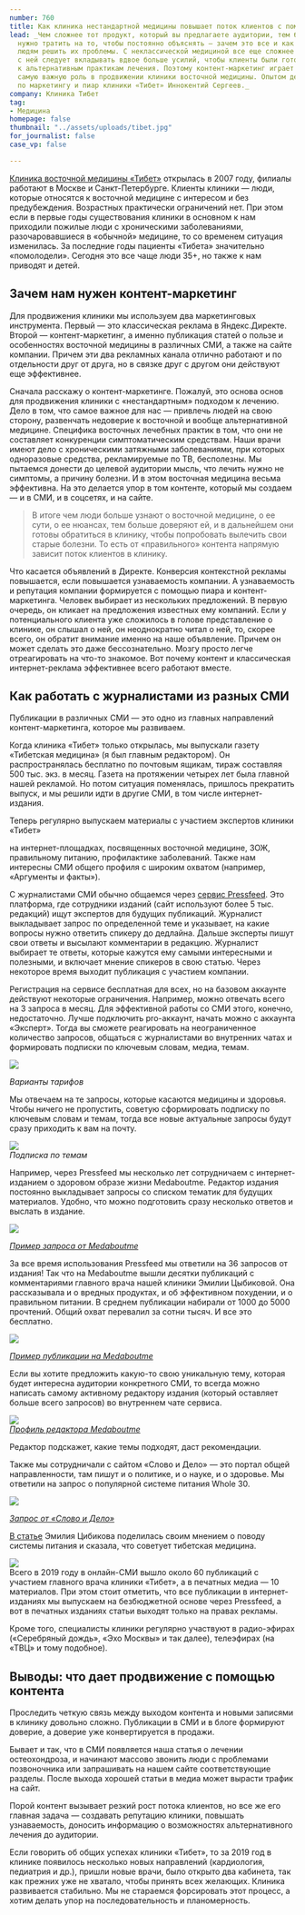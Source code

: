 ```yaml
---
number: 760
title: Как клиника нестандартной медицины повышает поток клиентов с помощью контент-маркетинга
lead: _Чем сложнее тот продукт, который вы предлагаете аудитории, тем больше времени
  нужно тратить на то, чтобы постоянно объяснять — зачем это все и как это поможет
  людям решить их проблемы. С неклассической медициной все еще сложнее — в случае
  с ней следует вкладывать вдвое больше усилий, чтобы клиенты были готовы обратиться
  к альтернативным практикам лечения. Поэтому контент-маркетинг играет практически
  самую важную роль в продвижении клиники восточной медицины. Опытом делится директор
  по маркетингу и пиар клиники «Тибет» Иннокентий Сергеев._
company: Клиника Тибет
tag:
- Медицина
homepage: false
thumbnail: "../assets/uploads/tibet.jpg"
for_journalist: false
case_vp: false

---
```

[Клиника восточной медицины «Тибет»](https://www.clinica-tibet.ru/) открылась в 2007 году, филиалы работают в Москве и Санкт-Петербурге. Клиенты клиники — люди, которые относятся к восточной медицине с интересом и без предубеждения. Возрастных практически ограничений нет. При этом если в первые годы существования клиники в основном к нам приходили пожилые люди с хроническими заболеваниями, разочаровавшиеся в «обычной» медицине, то со временем ситуация изменилась. За последние годы пациенты «Тибета» значительно «помолодели». Сегодня это все чаще люди 35+, но также к нам приводят и детей.

## Зачем нам нужен контент-маркетинг

Для продвижения клиники мы используем два маркетинговых инструмента. Первый — это классическая реклама в Яндекс.Директе. Второй — контент-маркетинг, а именно публикация статей о пользе и особенностях восточной медицины в различных СМИ, а также на сайте компании. Причем эти два рекламных канала отлично работают и по отдельности друг от друга, но в связке друг с другом они действуют еще эффективнее.

Сначала расскажу о контент-маркетинге. Пожалуй, это основа основ для продвижения клиники с «нестандартным» подходом к лечению. Дело в том, что самое важное для нас — привлечь людей на свою сторону, развенчать недоверие к восточной и вообще альтернативной медицине. Специфика восточных лечебных практик в том, что они не составляет конкуренции симптоматическим средствам. Наши врачи имеют дело с хроническими затяжными заболеваниями, при которых одноразовые средства, рекламируемые по ТВ, бесполезны. Мы пытаемся донести до целевой аудитории мысль, что лечить нужно не симптомы, а причину болезни. И в этом восточная медицина весьма эффективна. На это делается упор в том контенте, который мы создаем — и в СМИ, и в соцсетях, и на сайте.

> В итоге чем люди больше узнают о восточной медицине, о ее сути, о ее нюансах, тем больше доверяют ей, и в дальнейшем они готовы обратиться в клинику, чтобы попробовать вылечить свои старые болезни. То есть от «правильного» контента напрямую зависит поток клиентов в клинику.

Что касается объявлений в Директе. Конверсия контекстной рекламы повышается, если повышается узнаваемость компании. А узнаваемость и репутация компании формируется с помощью пиара и контент-маркетинга. Человек выбирает из нескольких предложений. В первую очередь, он кликает на предложения известных ему компаний. Если у потенциального клиента уже сложилось в голове представление о клинике, он слышал о ней, он неоднократно читал о ней, то, скорее всего, он обратит внимание именно на наше объявление. Причем он может сделать это даже бессознательно. Мозгу просто легче отреагировать на что-то знакомое. Вот почему контент и классическая интернет-реклама эффективнее всего работают вместе.

## Как работать с журналистами из разных СМИ

Публикации в различных СМИ — это одно из главных направлений контент-маркетинга, которое мы развиваем.

Когда клиника «Тибет» только открылась, мы выпускали газету «Тибетская медицина» (я был главным редактором). Он распространялась бесплатно по почтовым ящикам, тираж составляя 500 тыс. экз. в месяц. Газета на протяжении четырех лет была главной нашей рекламой. Но потом ситуация поменялась, пришлось прекратить выпуск, и мы решили идти в другие СМИ, в том числе интернет-издания.

Теперь регулярно выпускаем материалы с участием экспертов клиники «Тибет»

на интернет-площадках, посвященных восточной медицине, ЗОЖ, правильному питанию, профилактике заболеваний. Также нам интересны СМИ общего профиля с широким охватом (например, «Аргументы и факты»).

С журналистами СМИ обычно общаемся через [сервис Pressfeed](https://pressfeed.ru/). Это платформа, где сотрудники изданий (сайт используют более 5 тыс. редакций) ищут экспертов для будущих публикаций. Журналист выкладывает запрос по определенной теме и указывает, на какие вопросы нужно ответить спикеру до дедлайна. Дальше эксперты пишут свои ответы и высылают комментарии в редакцию. Журналист выбирает те ответы, которые кажутся ему самыми интересными и полезными, и включает мнение спикеров в свою статью. Через некоторое время выходит публикация с участием компании.

Регистрация на сервисе бесплатная для всех, но на базовом аккаунте действуют некоторые ограничения. Например, можно отвечать всего на 3 запроса в месяц. Для эффективной работы со СМИ этого, конечно, недостаточно. Лучше подключить pro-аккаунт, начать можно с аккаунта «Эксперт». Тогда вы сможете реагировать на неограниченное количество запросов, общаться с журналистами во внутренних чатах и формировать подписки по ключевым словам, медиа, темам.

![](../assets/uploads/tibet_pressfeed.jpg)

_Варианты тарифов_

Мы отвечаем на те запросы, которые касаются медицины и здоровья. Чтобы ничего не пропустить, советую сформировать подписку по ключевым словам и темам, тогда все новые актуальные запросы будут сразу приходить к вам на почту.

![](../assets/uploads/tibet_podpiski.jpg)  
_Подписка по темам_

Например, через Pressfeed мы несколько лет сотрудничаем с интернет-изданием о здоровом образе жизни Medaboutme. Редактор издания постоянно выкладывает запросы со списком тематик для будущих материалов. Удобно, что можно подготовить сразу несколько ответов и выслать в издание.

![](../assets/uploads/tibet_medabout_zapros.jpg)

[_Пример запроса от Medaboutme_](https://pressfeed.ru/query/47943)

За все время использования Pressfeed мы ответили на 36 запросов от издания! Так что на Medaboutme вышли десятки публикаций с комментариями главного врача нашей клиники Эмилии Цыбиковой. Она рассказывала и о вредных продуктах, и об эффективном похудении, и о правильном питании. В среднем публикации набирали от 1000 до 5000 прочтений. Общий охват перевалил за сотни тысяч. И все это бесплатно.

![](../assets/uploads/tibet_medabout_tekst.jpg)

[_Пример публикации на Medaboutme_](https://medaboutme.ru/obraz-zhizni/publikacii/stati/pitanie_i_diety/16_vrednykh_produktov_kotorye_izbegayut_uchenye_i_vrachi/)

Если вы хотите предложить какую-то свою уникальную тему, которая будет интересна аудитории конкретного СМИ, то всегда можно написать самому активному редактору издания (который оставляет больше всего запросов) во внутреннем чате сервиса.

![](../assets/uploads/tibet_medabout_zhur.jpg)  
[_Профиль редактора Medaboutme_](https://pressfeed.ru/people/16392)

Редактор подскажет, какие темы подходят, даст рекомендации.

Также мы сотрудничали с сайтом «Слово и Дело» — это портал общей направленности, там пишут и о политике, и о науке, и о здоровье. Мы ответили на запрос о популярной системе питания Whole 30.

![](../assets/uploads/tibet_slovodelo_zapros.jpg)

[_Запрос от «Слово и Дело»_](https://pressfeed.ru/query/65722)

[В статье](https://slovodel.com/550298-vrachi-rasskazali-chto-dumayut-o-sisteme-pitaniya-whole-30) Эмилия Цибикова поделилась своим мнением о поводу системы питания и сказала, что советует тибетская медицина.

![](../assets/uploads/tibet_slovodelo_komment.jpg)  
Всего в 2019 году в онлайн-СМИ вышло около 60 публикаций с участием главного врача клиники «Тибет», а в печатных медиа — 10 материалов. При этом стоит отметить, что все публикации в интернет-изданиях мы выпускаем на безбюджетной основе через Pressfeed, а вот в печатных изданиях статьи выходят только на правах рекламы.

Кроме того, специалисты клиники регулярно участвуют в радио-эфирах («Серебряный дождь», «Эхо Москвы» и так далее), телеэфирах (на «ТВЦ» и тому подобное).

## Выводы: что дает продвижение с помощью контента

Проследить четкую связь между выходом контента и новыми записями в клинику довольно сложно. Публикации в СМИ и в блоге формируют доверие, а доверие уже конвертируется в продажи.

Бывает и так, что в СМИ появляется наша статья о лечении остеохондроза, и начинают массово звонить люди с проблемами позвоночника или запрашивать на нашем сайте соответствующие разделы. После выхода хорошей статьи в медиа может вырасти трафик на сайт.

Порой контент вызывает резкий рост потока клиентов, но все же его главная задача — создавать репутацию клиники, повышать узнаваемость, доносить информацию о возможностях альтернативного лечения до аудитории.

Если говорить об общих успехах клиники «Тибет», то за 2019 год в клинике появилось несколько новых направлений (кардиология, педиатрия и др.), пришли новые врачи, было открыто два кабинета, так как прежних уже не хватало, чтобы принять всех желающих. Клиника развивается стабильно. Мы не стараемся форсировать этот процесс, а хотим делать упор на последовательность и планомерность.